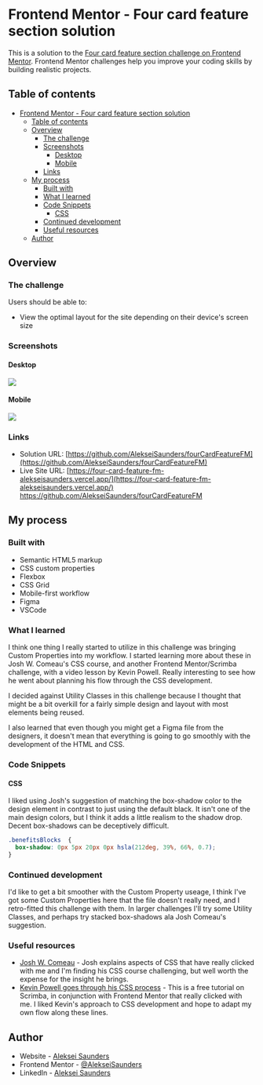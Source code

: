 # Frontend Mentor - Four card feature section solution

This is a solution to the [Four card feature section challenge on Frontend Mentor](https://www.frontendmentor.io/challenges/four-card-feature-section-weK1eFYK). Frontend Mentor challenges help you improve your coding skills by building realistic projects. 

## Table of contents

- [Frontend Mentor - Four card feature section solution](#frontend-mentor---four-card-feature-section-solution)
  - [Table of contents](#table-of-contents)
  - [Overview](#overview)
    - [The challenge](#the-challenge)
    - [Screenshots](#screenshots)
      - [Desktop](#desktop)
      - [Mobile](#mobile)
    - [Links](#links)
  - [My process](#my-process)
    - [Built with](#built-with)
    - [What I learned](#what-i-learned)
    - [Code Snippets](#code-snippets)
      - [CSS](#css)
    - [Continued development](#continued-development)
    - [Useful resources](#useful-resources)
  - [Author](#author)

## Overview

### The challenge

Users should be able to:

- View the optimal layout for the site depending on their device's screen size

### Screenshots

#### Desktop
![](./../../images/2021-10-24%2018_30_54-Four%20Card%20Feature.png)

#### Mobile
![](../../images/four-card-feature-fm-git-vertical-alekseisaunders.vercel.app.png)


### Links

- Solution URL: [https://github.com/AlekseiSaunders/fourCardFeatureFM](https://github.com/AlekseiSaunders/fourCardFeatureFM)
- Live Site URL: [https://four-card-feature-fm-alekseisaunders.vercel.app/](https://four-card-feature-fm-alekseisaunders.vercel.app/)
https://github.com/AlekseiSaunders/fourCardFeatureFM
## My process

### Built with

- Semantic HTML5 markup
- CSS custom properties
- Flexbox
- CSS Grid
- Mobile-first workflow
- Figma
- VSCode

### What I learned

I think one thing I really started to utilize in this challenge was bringing Custom Properties into my workflow. I started learning more about these in Josh W. Comeau's CSS course, and another Frontend Mentor/Scrimba challenge, with a video lesson by Kevin Powell. Really interesting to see how he went about planning his flow through the CSS development.

I decided against Utility Classes in this challenge because I thought that might be a bit overkill for a fairly simple design and layout with most elements being reused. 

I also learned that even though you might get a Figma file from the designers, it doesn't mean that everything is going to go smoothly with the development of the HTML and CSS.

### Code Snippets
#### CSS
I liked using Josh's suggestion of matching the box-shadow color to the design element in contrast to just using the default black. It isn't one of the main design colors, but I think it adds a little realism to the shadow drop. Decent box-shadows can be deceptively difficult.
```css
.benefitsBlocks  {
  box-shadow: 0px 5px 20px 0px hsla(212deg, 39%, 66%, 0.7);
}
```

### Continued development

I'd like to get a bit smoother with the Custom Property useage, I think I've got some Custom Properties here that the file doesn't really need, and I retro-fitted this challenge with them. In larger challenges I'll try some Utility Classes, and perhaps try stacked box-shadows ala Josh Comeau's suggestion.

### Useful resources

- [Josh W. Comeau](https://www.joshwcomeau.com/) - Josh explains aspects of CSS that have really clicked with me and I'm finding his CSS course challenging, but well worth the expense for the insight he brings.
- [Kevin Powell goes through his CSS process](https://scrimba.com/learn/spacetravel/introduction-co9754ea5b87864fba221a504) - This is a free tutorial on Scrimba, in conjunction with Frontend Mentor that really clicked with me. I liked Kevin's approach to CSS development and hope to adapt my own flow along these lines.

## Author

- Website - [Aleksei Saunders](https://www.your-site.com)
- Frontend Mentor - [@AlekseiSaunders](https://www.frontendmentor.io/profile/AlekseiSaunders)
- LinkedIn - [Aleksei Saunders](https://www.linkedin.com/in/alekseisaunders/)
  
